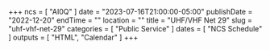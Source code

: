+++
ncs = [ "AI0Q" ]
date = "2023-07-16T21:00:00-05:00"
publishDate = "2022-12-20"
endTime = ""
location = ""
title = "UHF/VHF Net 29"
slug = "uhf-vhf-net-29"
categories = [ "Public Service" ]
dates = [ "NCS Schedule" ]
outputs = [ "HTML", "Calendar" ]
+++
